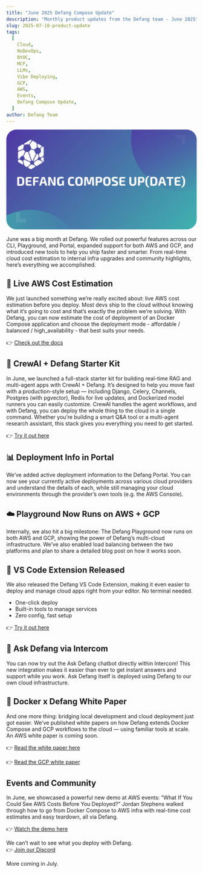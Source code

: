 ```yaml
---
title: "June 2025 Defang Compose Update"
description: "Monthly product updates from the Defang team - June 2025"
slug: 2025-07-10-product-update
tags:
  [
    Cloud,
    NoDevOps,
    BYOC,
    MCP,
    LLMs,
    Vibe Deploying,
    GCP,
    AWS,
    Events,
    Defang Compose Update,
  ]
author: Defang Team
---
```


![Defang Compose Update](/img/defang-compose-update.webp)

June was a big month at Defang. We rolled out powerful features across our CLI, Playground, and Portal, expanded support for both AWS and GCP, and introduced new tools to help you ship faster and smarter. From real-time cloud cost estimation to internal infra upgrades and community highlights, here’s everything we accomplished.

## 🚀 Live AWS Cost Estimation

We just launched something we’re really excited about: live AWS cost estimation before you deploy.
Most devs ship to the cloud without knowing what it’s going to cost and that’s exactly the problem we’re solving. With Defang, you can now estimate the cost of deployment of an Docker Compose application and choose the deployment mode - affordable / balanced / high_availability - that best suits your needs.

👉 [Check out the docs](https://docs.defang.io/docs/tutorials/estimating-aws-deployment-costs)

## 🧠 CrewAI + Defang Starter Kit

In June, we launched a full-stack starter kit for building real-time RAG and multi-agent apps with CrewAI + Defang.
It’s designed to help you move fast with a production-style setup — including Django, Celery, Channels, Postgres (with pgvector), Redis for live updates, and Dockerized model runners you can easily customize. CrewAI handles the agent workflows, and with Defang, you can deploy the whole thing to the cloud in a single command.
Whether you’re building a smart Q&A tool or a multi-agent research assistant, this stack gives you everything you need to get started.

👉 [Try it out here](https://github.com/DefangSamples/sample-crew-django-redis-postgres-template)

## 📊 Deployment Info in Portal

We’ve added active deployment information to the Defang Portal. You can now see your currently active deployments across various cloud providers and understand the details of each, while still managing your cloud environments through the provider’s own tools (e.g. the AWS Console).

## ☁️ Playground Now Runs on AWS + GCP

Internally, we also hit a big milestone: The Defang Playground now runs on both AWS and GCP, showing the power of Defang’s multi-cloud infrastructure. We’ve also enabled load balancing between the two platforms and plan to share a detailed blog post on how it works soon.

## 🧩 VS Code Extension Released

We also released the Defang VS Code Extension, making it even easier to deploy and manage cloud apps right from your editor. No terminal needed.

- One-click deploy
- Built-in tools to manage services
- Zero config, fast setup

👉 [Try it out here](https://marketplace.visualstudio.com/items?itemName=DefangLabs.defang)

## 💬 Ask Defang via Intercom

You can now try out the Ask Defang chatbot directly within Intercom! This new integration makes it easier than ever to get instant answers and support while you work. Ask Defang itself is deployed using Defang to our own cloud infrastructure.

## 🐳 Docker x Defang White Paper

And one more thing: bridging local development and cloud deployment just got easier. We’ve published white papers on how Defang extends Docker Compose and GCP workflows to the cloud — using familiar tools at scale. An AWS white paper is coming soon.

👉 [Read the white paper here](https://defang.io/whitepapers/docker-compose-defang/)

👉 [Read the GCP white paper](https://defang.io/whitepapers/gcp-defang/)

## Events and Community

In June, we showcased a powerful new demo at AWS events: “What If You Could See AWS Costs Before You Deployed?” Jordan Stephens walked through how to go from Docker Compose to AWS infra with real-time cost estimates and easy teardown, all via Defang.

👉 [Watch the demo here](https://www.youtube.com/watch?v=YHmE_6MgcYA)

We can’t wait to see what you deploy with Defang.  
👉 [Join our Discord](https://discord.gg/9FF5MFAm)

More coming in July.
